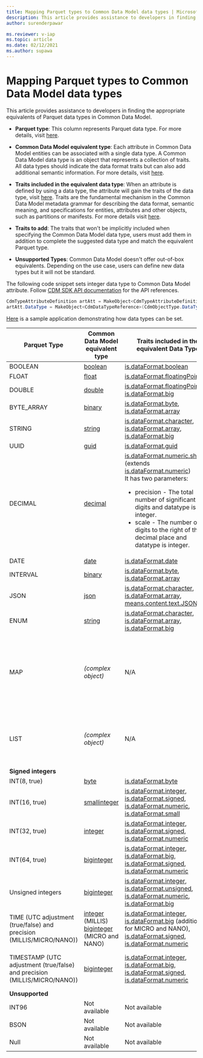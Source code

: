 ```yaml
---
title: Mapping Parquet types to Common Data Model data types | Microsoft Docs
description: This article provides assistance to developers in finding the appropriate equivalents of Parquet data types in Common Data Model.
author: surenderpawar

ms.reviewer: v-iap
ms.topic: article
ms.date: 02/12/2021
ms.author: supawa
---
```


# Mapping Parquet types to Common Data Model data types

This article provides assistance to developers in finding the appropriate equivalents of Parquet data types in Common Data Model.

- **Parquet type**: This column represents Parquet data type. For more details, visit [here](https://github.com/apache/parquet-format/blob/master/LogicalTypes.md).
- **Common Data Model equivalent type**: Each attribute in Common Data Model entities can be associated with a single data type. A Common Data Model data type is an object that represents a collection of traits. All data types should indicate the data format traits but can also add additional semantic information. For more details, visit [here](logical-definitions.md#the-datatype-object).
- **Traits included in the equivalent data type**: When an attribute is defined by using a data type, the attribute will gain the traits of the data type, visit [here](logical-definitions.md#the-datatype-object). Traits are the fundamental mechanism in the Common Data Model metadata grammar for describing the data format, semantic meaning, and specifications for entities, attributes and other objects, such as partitions or manifests. For more details visit [here](trait-concepts-and-use-cases.md).
- **Traits to add**: The traits that won't be implicitly included when specifying the Common Data Model data type, users must add them in addition to complete the suggested data type and match the equivalent Parquet type.

- **Unsupported Types**: Common Data Model doesn't offer out-of-box equivalents. Depending on the use case, users can define new data types but it will not be standard.

The following code snippet sets integer data type to Common Data Model attribute. Follow [CDM SDK API documentation](../1.0om/api-reference/api-reference.md) for the API references.  

```csharp
CdmTypeAttributeDefinition artAtt = MakeObject<CdmTypeAttributeDefinition>(CdmObjectType.TypeAttributeDef, "count"); 
artAtt.DataType = MakeObject<CdmDataTypeReference>(CdmObjectType.DataTypeRef, "integer", true); 
```
[Here](../samples.md#customize-entities) is a sample application demonstrating how data types can be set.

Parquet Type | Common Data Model equivalent type | Traits included in the equivalent Data Type | Traits to add
-------|----|-------|-----
BOOLEAN | [boolean](list-of-datatypes.md#boolean) | [is.dataFormat.boolean](list-of-traits.md#isdataformatboolean) | N/A
FLOAT   | [float](list-of-datatypes.md#float) |  [is.dataFormat.floatingPoint](list-of-traits.md#isdataformatfloatingpoint)| N/A
DOUBLE  | [double](list-of-datatypes.md#double) |  [is.dataFormat.floatingPoint](list-of-traits.md#isdataformatfloatingpoint), <br>[is.dataFormat.big](list-of-traits.md#isdataformatbig)| N/A
BYTE_ARRAY | [binary](list-of-datatypes.md#binary) | [is.dataFormat.byte](list-of-traits.md#isdataformatbyte), <br>[is.dataFormat.array](list-of-traits.md#isdataformatarray)| N/A
STRING | [string](list-of-datatypes.md#string) | [is.dataFormat.character](list-of-traits.md#isdataformatcharacter), <br>[is.dataFormat.array](list-of-traits.md#isdataformatarray),<br>[is.dataFormat.big](list-of-traits.md#isdataformatbig)| N/A
UUID | [guid](list-of-datatypes.md#guid) | [is.dataFormat.guid](list-of-traits.md#isdataformatguid)| N/A
DECIMAL | [decimal](list-of-datatypes.md#decimal) | [is.dataFormat.numeric.shaped](list-of-traits.md#isdataformatnumericshaped) (extends [is.dataFormat.numeric](list-of-traits.md#isdataformatnumeric))<br>It has two parameters: <UL><LI>precision - The total number of significant digits and datatype is an integer.</LI><LI>scale - The number of digits to the right of the decimal place and datatype is integer. | N/A
DATE | [date](list-of-datatypes.md#date) | [is.dataFormat.date](list-of-traits.md#isdataformatdate)| N/A
INTERVAL | [binary](list-of-datatypes.md#binary) | [is.dataFormat.byte](list-of-traits.md#isdataformatbyte), <br>[is.dataFormat.array](list-of-traits.md#isdataformatarray)| N/A
JSON | [json](list-of-datatypes.md#json) | [is.dataFormat.character](list-of-traits.md#isdataformatcharacter), <br>[is.dataFormat.array](list-of-traits.md#isdataformatarray),<br>[means.content.text.JSON](list-of-traits.md#meanscontenttextjson)| N/A
ENUM | [string](list-of-datatypes.md#string) | [is.dataFormat.character](list-of-traits.md#isdataformatcharacter), <br>[is.dataFormat.array](list-of-traits.md#isdataformatarray), <br>[is.dataFormat.big](list-of-traits.md#isdataformatbig)| N/A
MAP | *(complex object)* | N/A | Structured Resolution Form: <br>[is.dataFormat.map](list-of-traits.md#isdataformatmap), <br>[is.dataFormat.maspKey](list-of-traits.md#isdataformatmapkey), <br>[is.dataFormat.mapValue](list-of-traits.md#isdataformatmapvalue) <br>Non-structured Resolution Form; <br>[indicates.expansionInfo.mapKey](list-of-traits.md#indicatesexpansioninfomapkey), <br>[indicates.expansionInfo.mapValue](list-of-traits.md#hasexpansioninfomapvalue) <br><br> For a detailed description and use cases refer to [this page](./projections/map-and-array-types.md#map-type).
LIST | *(complex object)* | N/A | Structured Resolution Form: <br>[is.dataFormat.list](list-of-traits.md#isdataformatlist) <br>Non-structured Resolution Form: <br>[has.expansionInfo.list](list-of-traits.md#hasexpansioninfolist) <br><br> For a detailed description and use cases refer to [this page](./projections/map-and-array-types.md#array-type).
**Signed integers** | |
INT(8, true) | [byte](list-of-datatypes.md#byte) | [is.dataFormat.byte](list-of-traits.md#isdataformatbyte)| N/A
INT(16, true) | [smallinteger](list-of-datatypes.md#smallinteger) | [is.dataFormat.integer](list-of-traits.md#isdataformatinteger), <br>[is.dataFormat.signed](list-of-traits.md#isdataformatsigned), <br>[is.dataFormat.numeric](list-of-traits.md#isdataformatnumeric), <br>[is.dataFormat.small](list-of-traits.md#isdataformatsmall)| N/A
INT(32, true) | [integer](list-of-datatypes.md#integer) | [is.dataFormat.integer](list-of-traits.md#isdataformatinteger), <br>[is.dataFormat.signed](list-of-traits.md#isdataformatsigned), <br>[is.dataFormat.numeric](list-of-traits.md#isdataformatnumeric)| N/A
INT(64, true) | [biginteger](list-of-datatypes.md#biginteger) | [is.dataFormat.integer](list-of-traits.md#isdataformatinteger), <br>[is.dataFormat.big](list-of-traits.md#isdataformatbig), <br>[is.dataFormat.signed](list-of-traits.md#isdataformatsigned), <br>[is.dataFormat.numeric](list-of-traits.md#isdataformatnumeric)| N/A
Unsigned integers | [biginteger](list-of-datatypes.md#biginteger) | [is.dataFormat.integer](list-of-traits.md#isdataformatinteger), <br>[is.dataFormat.unsigned](list-of-traits.md#isdataformatunsigned), <br>[is.dataFormat.numeric](list-of-traits.md#isdataformatnumeric), <br>[is.dataFormat.big](list-of-traits.md#isdataformatbig)| N/A
TIME (UTC adjustment (true/false) and precision (MILLIS/MICRO/NANO)) | [integer](list-of-datatypes.md#integer) (MILLIS) <br>[biginteger](list-of-datatypes.md#biginteger) (MICRO and NANO)  | [is.dataFormat.integer](list-of-traits.md#isdataformatinteger), <br>[is.dataFormat.big](list-of-traits.md#isdataformatbig) (additional for MICRO and NANO), <br>[is.dataFormat.signed](list-of-traits.md#isdataformatsigned), <br>[is.dataFormat.numeric](list-of-traits.md#isdataformatnumeric) | Only one of the listed traits below should be used: <br>[means.time.parquet.milli](list-of-traits.md#meanstimeparquetmilli), <br>[means.time.parquet.micro](list-of-traits.md#meanstimeparquetmicro), <br>[means.time.parquet.nano](list-of-traits.md#meanstimeparquetnano)
TIMESTAMP (UTC adjustment (true/false) and precision (MILLIS/MICRO/NANO)) | [biginteger](list-of-datatypes.md#biginteger) | [is.dataFormat.integer](list-of-traits.md#isdataformatinteger), <br>[is.dataFormat.big](list-of-traits.md#isdataformatbig), <br>[is.dataFormat.signed](list-of-traits.md#isdataformatsigned), <br>[is.dataFormat.numeric](list-of-traits.md#isdataformatnumeric) | Only one of the listed traits below should be used: <br>[means.timestamp.parquet.milli](list-of-traits.md#meanstimestampparquetmilli), <br>[means.timestamp.parquet.micro](list-of-traits.md#meanstimestampparquetmicro), <br>[means.timestamp.parquet.nano](list-of-traits.md#meanstimestampparquetnano)
**Unsupported** | |
INT96 | Not available | Not available | Not available 
BSON | Not available | Not available | Not available 
Null | Not available | Not available| Not available 
